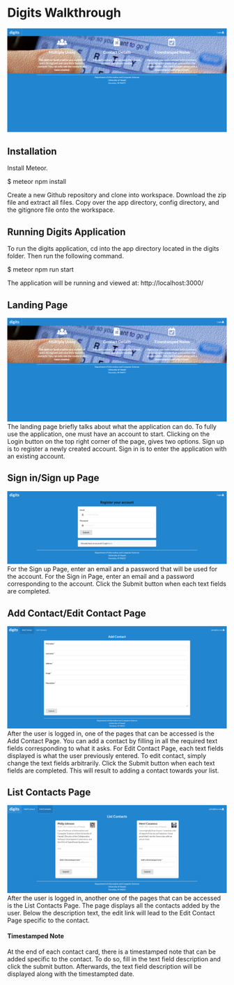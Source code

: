 
# Digits Walkthrough 
<img src="doc/landing.png">


## Installation
Install Meteor.

$ meteor npm install

Create a new Github repository and clone into workspace. Download the zip file and extract all files. Copy over the app directory, config directory, and the gitignore file onto the workspace.

## Running Digits Application
To run the digits application, cd into the app directory located in the digits folder. Then run the following command.

$ meteor npm run start

The application will be running and viewed at: http://localhost:3000/

## Landing Page
<img src="doc/landing.png">
The landing page briefly talks about what the application can do. To fully use the application, one must have an account to start. Clicking on the Login button on the top right corner of the page, gives two options. Sign up is to register a newly created account. Sign in is to enter the application with an existing account.

## Sign in/Sign up Page
<img src="doc/register.png">
For the Sign up Page, enter an email and a password that will be used for the account. For the Sign in Page, enter an email and a password corresponding to the account. Click the Submit button when each text fields are completed.

## Add Contact/Edit Contact Page
<img src="doc/addContact.png">
After the user is logged in, one of the pages that can be accessed is the Add Contact Page. You can add a contact by filling in all the required text fields corresponding to what it asks. For Edit Contact Page, each text fields displayed is what the user previously entered. To edit contact, simply change the text fields arbitrarily. Click the Submit button when each text fields are completed. This will result to adding a contact towards your list.

## List Contacts Page
<img src="doc/listContacts.png">
After the user is logged in, another one of the pages that can be accessed is the List Contacts Page. 
The page displays all the contacts added by the user. Below the description text, the edit link will lead to the Edit Contact Page specific to the contact.

#### Timestamped Note
At the end of each contact card, there is a timestamped note that can be added specific to the contact. 
To do so, fill in the text field description and click the submit button. Afterwards, the text field description will be displayed along with the timestampted date.
